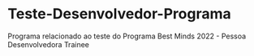 # Teste-Desenvolvedor-Programa
Programa relacionado ao teste do Programa Best Minds 2022 - Pessoa Desenvolvedora Trainee
